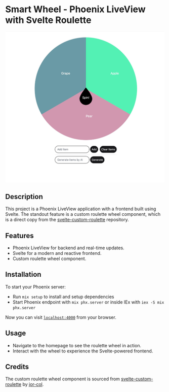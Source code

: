 # Smart Wheel - Phoenix LiveView with Svelte Roulette

![Screenshot](priv/static/images/wheel.jpeg)

## Description

This project is a Phoenix LiveView application with a frontend built using Svelte. The standout feature is a custom roulette wheel component, which is a direct copy from the [svelte-custom-roulette](https://github.com/jor-col/svelte-custom-roulette) repository.

## Features

- Phoenix LiveView for backend and real-time updates.
- Svelte for a modern and reactive frontend.
- Custom roulette wheel component.

## Installation

To start your Phoenix server:

- Run `mix setup` to install and setup dependencies
- Start Phoenix endpoint with `mix phx.server` or inside IEx with `iex -S mix phx.server`

Now you can visit [`localhost:4000`](http://localhost:4000) from your browser.

## Usage

- Navigate to the homepage to see the roulette wheel in action.
- Interact with the wheel to experience the Svelte-powered frontend.

## Credits

The custom roulette wheel component is sourced from [svelte-custom-roulette](https://github.com/jor-col/svelte-custom-roulette) by [jor-col](https://github.com/jor-col).
